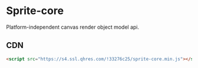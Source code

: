 # Sprite-core

Platform-independent canvas render object model api.

## CDN

```html
<script src="https://s4.ssl.qhres.com/!33276c25/sprite-core.min.js"></script>
```
